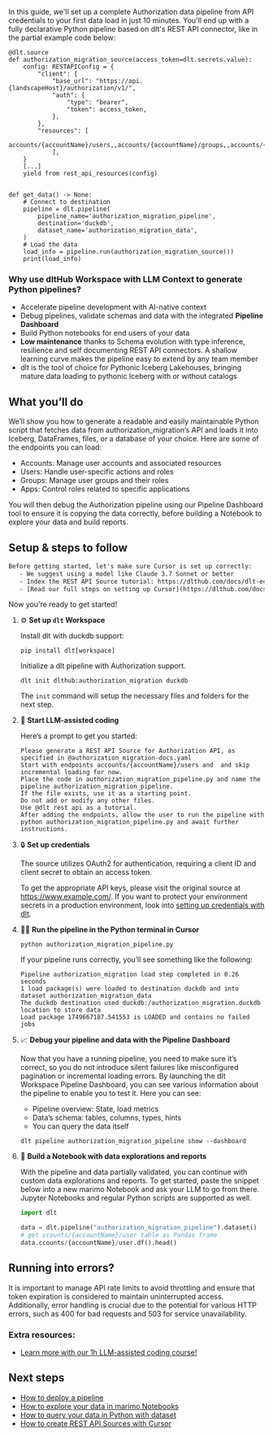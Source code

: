 In this guide, we'll set up a complete Authorization data pipeline from API credentials to your first data load in just 10 minutes. You'll end up with a fully declarative Python pipeline based on dlt's REST API connector, like in the partial example code below:

```python-outcome
@dlt.source
def authorization_migration_source(access_token=dlt.secrets.value):
    config: RESTAPIConfig = {
        "client": {
            "base_url": "https://api.{landscapeHost}/authorization/v1/",
            "auth": {
                "type": "bearer",
                "token": access_token,
            },
        },
        "resources": [
            accounts/{accountName}/users,,accounts/{accountName}/groups,,accounts/{accountName}/users/roles
            ],
    }
    [...]
    yield from rest_api_resources(config)


def get_data() -> None:
    # Connect to destination
    pipeline = dlt.pipeline(
        pipeline_name='authorization_migration_pipeline',
        destination='duckdb',
        dataset_name='authorization_migration_data', 
    )
    # Load the data
    load_info = pipeline.run(authorization_migration_source())
    print(load_info) 
```

### Why use dltHub Workspace with LLM Context to generate Python pipelines?

- Accelerate pipeline development with AI-native context
- Debug pipelines, validate schemas and data with the integrated **Pipeline Dashboard**
- Build Python notebooks for end users of your data
- **Low maintenance** thanks to Schema evolution with type inference, resilience and self documenting REST API connectors. A shallow learning curve makes the pipeline easy to extend by any team member
- dlt is the tool of choice for Pythonic Iceberg Lakehouses, bringing mature data loading to pythonic Iceberg with or without catalogs

## What you’ll do

We’ll show you how to generate a readable and easily maintainable Python script that fetches data from authorization_migration’s API and loads it into Iceberg, DataFrames, files, or a database of your choice. Here are some of the endpoints you can load:

- Accounts: Manage user accounts and associated resources
- Users: Handle user-specific actions and roles
- Groups: Manage user groups and their roles
- Apps: Control roles related to specific applications

You will then debug the Authorization pipeline using our Pipeline Dashboard tool to ensure it is copying the data correctly, before building a Notebook to explore your data and build reports.

## Setup & steps to follow

```default
Before getting started, let's make sure Cursor is set up correctly:
   - We suggest using a model like Claude 3.7 Sonnet or better
   - Index the REST API Source tutorial: https://dlthub.com/docs/dlt-ecosystem/verified-sources/rest_api/ and add it to context as **@dlt rest api**
   - [Read our full steps on setting up Cursor](https://dlthub.com/docs/dlt-ecosystem/llm-tooling/cursor-restapi#23-configuring-cursor-with-documentation)
```

Now you're ready to get started!

1. ⚙️ **Set up `dlt` Workspace**
    
    Install dlt with duckdb support:
    ```shell
    pip install dlt[workspace]
    ```

    Initialize a dlt pipeline with Authorization support.
    ```shell
    dlt init dlthub:authorization_migration duckdb
    ```

    The `init` command will setup the necessary files and folders for the next step.
    
2. 🤠 **Start LLM-assisted coding**
    
    Here’s a prompt to get you started:
    
    ```prompt
    Please generate a REST API Source for Authorization API, as specified in @authorization_migration-docs.yaml 
    Start with endpoints accounts/{accountName}/users and  and skip incremental loading for now. 
    Place the code in authorization_migration_pipeline.py and name the pipeline authorization_migration_pipeline. 
    If the file exists, use it as a starting point. 
    Do not add or modify any other files. 
    Use @dlt rest api as a tutorial. 
    After adding the endpoints, allow the user to run the pipeline with python authorization_migration_pipeline.py and await further instructions.
    ```

    
3. 🔒 **Set up credentials** 
    
    The source utilizes OAuth2 for authentication, requiring a client ID and client secret to obtain an access token.
    
    To get the appropriate API keys, please visit the original source at https://www.example.com/.
    If you want to protect your environment secrets in a production environment, look into [setting up credentials with dlt](https://dlthub.com/docs/walkthroughs/add_credentials).
    
4. 🏃‍♀️ **Run the pipeline in the Python terminal in Cursor**
    
    ```shell
    python authorization_migration_pipeline.py
    ```
    
    If your pipeline runs correctly, you’ll see something like the following:
    
    ```shell
    Pipeline authorization_migration load step completed in 0.26 seconds
    1 load package(s) were loaded to destination duckdb and into dataset authorization_migration_data
    The duckdb destination used duckdb:/authorization_migration.duckdb location to store data
    Load package 1749667187.541553 is LOADED and contains no failed jobs
    ```
    
5. 📈 **Debug your pipeline and data with the Pipeline Dashboard**

    Now that you have a running pipeline, you need to make sure it’s correct, so you do not introduce silent failures like misconfigured pagination or incremental loading errors. By launching the dlt Workspace Pipeline Dashboard, you can see various information about the pipeline to enable you to test it. Here you can see:
    - Pipeline overview: State, load metrics
    - Data’s schema: tables, columns, types, hints
    - You can query the data itself
    
    ```shell
    dlt pipeline authorization_migration_pipeline show --dashboard
    ```
    
6. 🐍 **Build a Notebook with data explorations and reports**

    With the pipeline and data partially validated, you can continue with custom data explorations and reports. To get started, paste the snippet below into a new marimo Notebook and ask your LLM to go from there. Jupyter Notebooks and regular Python scripts are supported as well.

    
    ```python
    import dlt

   data = dlt.pipeline("authorization_migration_pipeline").dataset()
   # get ccounts/{accountName}/user table as Pandas frame
   data.ccounts/{accountName}/user.df().head()
    ```

## Running into errors?

It is important to manage API rate limits to avoid throttling and ensure that token expiration is considered to maintain uninterrupted access. Additionally, error handling is crucial due to the potential for various HTTP errors, such as 400 for bad requests and 503 for service unavailability.

### Extra resources:

- [Learn more with our 1h LLM-assisted coding course!](https://www.youtube.com/watch?v=GGid70rnJuM)

## Next steps

- [How to deploy a pipeline](https://dlthub.com/docs/walkthroughs/deploy-a-pipeline)
- [How to explore your data in marimo Notebooks](https://dlthub.com/docs/general-usage/dataset-access/marimo)
- [How to query your data in Python with dataset](https://dlthub.com/docs/general-usage/dataset-access/dataset)
- [How to create REST API Sources with Cursor](https://dlthub.com/docs/dlt-ecosystem/llm-tooling/cursor-restapi)